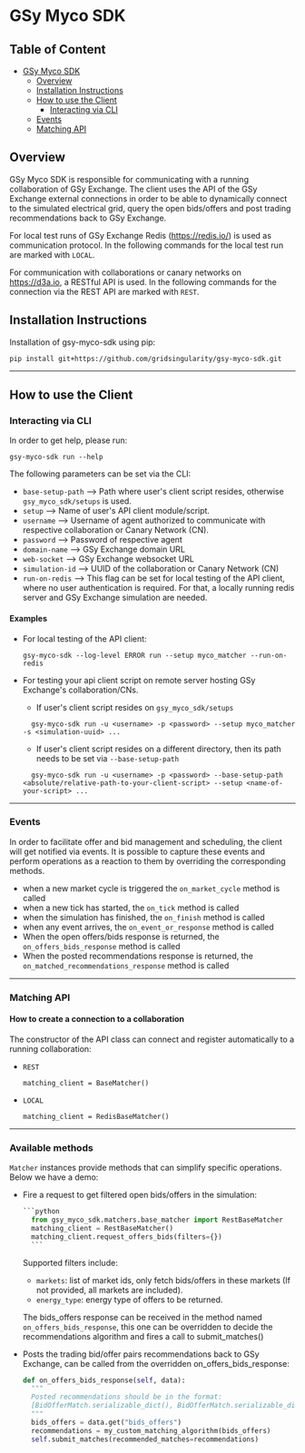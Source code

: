 # GSy Myco SDK
## Table of Content
- [GSy Myco SDK](#gsy-myco-sdk)
  * [Overview](#overview)
  * [Installation Instructions](#installation-instructions)
  * [How to use the Client](#how-to-use-the-client)
    + [Interacting via CLI](#interacting-via-cli)
  * [Events](#events)
  * [Matching API](#matching-api)


## Overview

GSy Myco SDK is responsible for communicating with a running collaboration of GSy Exchange. The client uses
the API of the GSy Exchange external connections in order to be able to dynamically connect to the simulated
electrical grid, query the open bids/offers and post trading recommendations back to GSy Exchange.

For local test runs of GSy Exchange Redis (https://redis.io/) is used as communication protocol.
In the following commands for the local test run are marked with `LOCAL`.

For communication with collaborations or canary networks on https://d3a.io, a RESTful API is used.
In the following commands for the connection via the REST API are marked with `REST`.

## Installation Instructions

Installation of gsy-myco-sdk using pip:

```
pip install git+https://github.com/gridsingularity/gsy-myco-sdk.git
```
---

## How to use the Client

### Interacting via CLI
In order to get help, please run:

```
gsy-myco-sdk run --help
```

The following parameters can be set via the CLI:
- `base-setup-path` --> Path where user's client script resides, otherwise `gsy_myco_sdk/setups` is used.
- `setup` --> Name of user's API client module/script.
- `username` --> Username of agent authorized to communicate with respective collaboration or Canary Network (CN).
- `password` --> Password of respective agent
- `domain-name` --> GSy Exchange domain URL
- `web-socket` --> GSy Exchange websocket URL
- `simulation-id` --> UUID of the collaboration or Canary Network (CN)
- `run-on-redis` --> This flag can be set for local testing of the API client, where no user authentication is required.
  For that, a locally running redis server and GSy Exchange simulation are needed.
#### Examples
- For local testing of the API client:
  ```
  gsy-myco-sdk --log-level ERROR run --setup myco_matcher --run-on-redis
  ```
- For testing your api client script on remote server hosting GSy Exchange's collaboration/CNs.
    - If user's client script resides on `gsy_myco_sdk/setups`

  ```
    gsy-myco-sdk run -u <username> -p <password> --setup myco_matcher -s <simulation-uuid> ...
    ```

    - If user's client script resides on a different directory, then its path needs to be set via `--base-setup-path`

  ```
    gsy-myco-sdk run -u <username> -p <password> --base-setup-path <absolute/relative-path-to-your-client-script> --setup <name-of-your-script> ...
    ```

---


### Events
In order to facilitate offer and bid management and scheduling,
the client will get notified via events.
It is possible to capture these events and perform operations as a reaction to them
by overriding the corresponding methods.
- when a new market cycle is triggered the `on_market_cycle` method is called
- when a new tick has started, the `on_tick` method is called
- when the simulation has finished, the `on_finish` method is called
- when any event arrives, the `on_event_or_response` method is called
- When the open offers/bids response is returned, the `on_offers_bids_response` method is called
- When the posted recommendations response is returned, the `on_matched_recommendations_response` method is called
---

### Matching API
#### How to create a connection to a collaboration
The constructor of the API class can connect and register automatically to a running collaboration:
- `REST`
    ```
    matching_client = BaseMatcher()
    ```
- `LOCAL`
    ```
    matching_client = RedisBaseMatcher()
    ```
---

### Available methods

`Matcher` instances provide methods that can simplify specific operations. Below we have a demo:

- Fire a request to get filtered open bids/offers in the simulation:

    ```python
    ```python
      from gsy_myco_sdk.matchers.base_matcher import RestBaseMatcher
      matching_client = RestBaseMatcher()
      matching_client.request_offers_bids(filters={})
      ```
    ```

    Supported filters include:
    - `markets`: list of market ids, only fetch bids/offers in these markets (If not provided, all markets are included).
    - `energy_type`: energy type of offers to be returned.

    The bids_offers response can be received in the method named `on_offers_bids_response`, this one can be overridden to decide the recommendations algorithm and fires a call to submit_matches()


- Posts the trading bid/offer pairs recommendations back to GSy Exchange, can be called from the overridden on_offers_bids_response:

    ```python
    def on_offers_bids_response(self, data):
      """
      Posted recommendations should be in the format:
      [BidOfferMatch.serializable_dict(), BidOfferMatch.serializable_dict()]
      """
      bids_offers = data.get("bids_offers")
      recommendations = my_custom_matching_algorithm(bids_offers)
      self.submit_matches(recommended_matches=recommendations)
    ```
